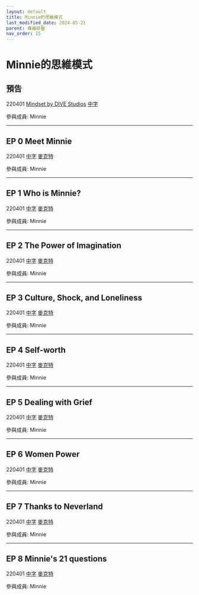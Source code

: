 ```yaml
---
layout: default
title: Minnie的思維模式
last_modified_date: 2024-05-21
parent: 專屬綜藝
nav_order: 15
---
```


# Minnie的思維模式

## 預告

220401 [Mindset by DIVE Studios](https://www.youtube.com/watch?v=c8780vEbx1k) [中字](https://www.bilibili.com/video/BV1SS4y1N7of)

參與成員: Minnie

---

## EP 0 Meet Minnie

220401 [中字](https://www.bilibili.com/video/BV1SS4y1N7of) [麥克特](https://www.bilibili.com/video/BV1ZY4y1q7sb)

參與成員: Minnie

---

## EP 1 Who is Minnie?

220401 [中字](https://www.bilibili.com/video/BV1SS4y1N7of) [麥克特](https://www.bilibili.com/video/BV1ZY4y1q7sb)

參與成員: Minnie

---

## EP 2 The Power of Imagination

220401 [中字](https://www.bilibili.com/video/BV1SS4y1N7of) [麥克特](https://www.bilibili.com/video/BV1ZY4y1q7sb)

參與成員: Minnie

---

## EP 3 Culture, Shock, and Loneliness

220401 [中字](https://www.bilibili.com/video/BV1SS4y1N7of) [麥克特](https://www.bilibili.com/video/BV1ZY4y1q7sb)

參與成員: Minnie

---

## EP 4 Self-worth

220401 [中字](https://www.bilibili.com/video/BV1SS4y1N7of) [麥克特](https://www.bilibili.com/video/BV1ZY4y1q7sb)

參與成員: Minnie

---

## EP 5 Dealing with Grief

220401 [中字](https://www.bilibili.com/video/BV1SS4y1N7of) [麥克特](https://www.bilibili.com/video/BV1ZY4y1q7sb)

參與成員: Minnie

---

## EP 6 Women Power

220401 [中字](https://www.bilibili.com/video/BV1SS4y1N7of) [麥克特](https://www.bilibili.com/video/BV1ZY4y1q7sb)

參與成員: Minnie

---

## EP 7 Thanks to Neverland

220401 [中字](https://www.bilibili.com/video/BV1SS4y1N7of) [麥克特](https://www.bilibili.com/video/BV1ZY4y1q7sb)

參與成員: Minnie

---

## EP 8 Minnie's 21 questions

220401 [中字](https://www.bilibili.com/video/BV1SS4y1N7of) [麥克特](https://www.bilibili.com/video/BV1ZY4y1q7sb)

參與成員: Minnie
